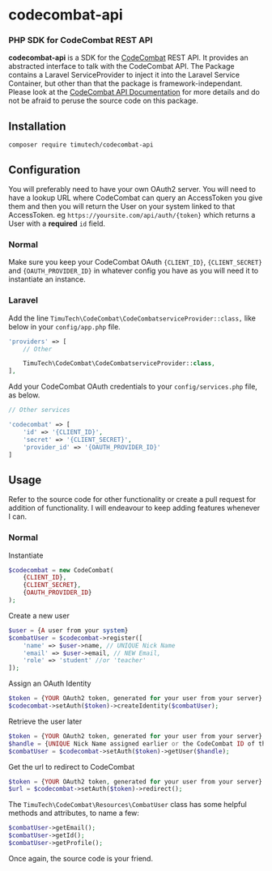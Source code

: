 # codecombat-api
### PHP SDK for CodeCombat REST API

**codecombat-api** is a SDK for the [CodeCombat](https://codecombat.com/api-docs) REST API.
It provides an abstracted interface to talk with the CodeCombat API. The Package contains a Laravel ServiceProvider to inject it into the Laravel Service Container, but other than that the package is framework-independant. Please look at the [CodeCombat API Documentation](https://codecombat.com/api-docs) for more details and do not be afraid to peruse the source code on this package.

## Installation

`composer require timutech/codecombat-api`

## Configuration

You will preferably need to have your own OAuth2 server. You will need to have a lookup URL where CodeCombat can query an AccessToken you give them and then you will return the User on your system linked to that AccessToken.
eg
`https://yoursite.com/api/auth/{token}` which returns a User with a **required** `id` field.

### Normal

Make sure you keep your CodeCombat OAuth `{CLIENT_ID}`, `{CLIENT_SECRET}` and `{OAUTH_PROVIDER_ID}` in whatever config you have as you will need it to instantiate an instance.

### Laravel

Add the line `TimuTech\CodeCombat\CodeCombatserviceProvider::class,` like below in your `config/app.php` file.

```php
'providers' => [
	// Other

	TimuTech\CodeCombat\CodeCombatserviceProvider::class,
],
```

Add your CodeCombat OAuth credentials to your `config/services.php` file, as below.

```php
// Other services

'codecombat' => [
    'id' => '{CLIENT_ID}',
    'secret' => '{CLIENT_SECRET}',
    'provider_id' => '{OAUTH_PROVIDER_ID}'
]
```

## Usage

Refer to the source code for other functionality or create a pull request for addition of functionality. I will endeavour to keep adding features whenever I can.

### Normal

Instantiate
```php
$codecombat = new CodeCombat(
	{CLIENT_ID},
	{CLIENT_SECRET},
	{OAUTH_PROVIDER_ID}
);
```
Create a new user
```php
$user = {A user from your system}
$combatUser = $codecombat->register([
    'name' => $user->name, // UNIQUE Nick Name
    'email' => $user->email, // NEW Email,
    'role' => 'student' //or 'teacher'
]);
```
Assign an OAuth Identity
```php
$token = {YOUR OAuth2 token, generated for your user from your server}
$codecombat->setAuth($token)->createIdentity($combatUser);
```
Retrieve the user later
```php
$token = {YOUR OAuth2 token, generated for your user from your server}
$handle = {UNIQUE Nick Name assigned earlier or the CodeCombat ID of the user, if you have it}
$combatUser = $codecombat->setAuth($token)->getUser($handle);
```
Get the url to redirect to CodeCombat
```php
$token = {YOUR OAuth2 token, generated for your user from your server}
$url = $codecombat->setAuth($token)->redirect();
```

The `TimuTech\CodeCombat\Resources\CombatUser` class has some helpful methods and attributes, to name a few:
```php
$combatUser->getEmail();
$combatUser->getId();
$combatUser->getProfile();
```
Once again, the source code is your friend.